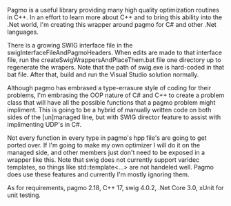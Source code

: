 Pagmo is a useful library providing many high quality optimization routines in C++.  In an effort to learn more about C++ and to bring this ability into the .Net world, I'm creating this wrapper around pagmo for C# and other .Net languages.

There is a growing SWIG interface file in the swigInterfaceFileAndPagmoHeaders.  When edits are made to that interface file, run the createSwigWrappersAndPlaceThem.bat file one directory up to regenerate the wrapers.  Note that the path of swig.exe is hard-coded in that bat file.  After that, build and run the Visual Studio solution normally.

Although pagmo has embrased a type-errasure style of coding for their problems, I'm embrasing the OOP nature of C# and C++ to create a problem class that will have all the possible functions that a pagmo problem might impliment.  This is going to be a hybrid of manually written code on both sides of the [un]managed line, but with SWIG director feature to assist with implimenting UDP's in C#.  

Not every function in every type in pagmo's hpp file's are going to get ported over.  If I'm going to make my own optimizer I will do it on the managed side, and other members just don't need to be exposed in a wrapper like this.  Note that swig does not currently support varidec templates, so things like std::template<...> are not handeled well. Pagmo does use these features and currently I'm mostly ignoring them.

As for requirements, pagmo 2.18, C++ 17, swig 4.0.2, .Net Core 3.0, xUnit for unit testing.
